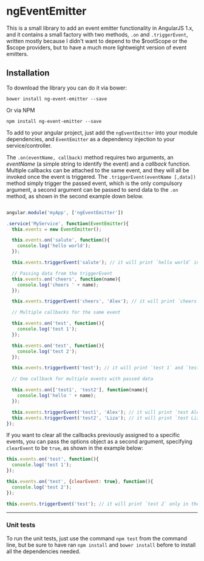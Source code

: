 # ngEventEmitter

This is a small library to add an event emitter functionality in AngularJS 1.x, and it contains a small factory with two methods, `.on` and `.triggerEvent`, written mostly because I didn't want to depend to the $rootScope or the $scope providers, but to have a much more lightweight version of event emitters.

## Installation

To download the library you can do it via bower:

```
bower install ng-event-emitter --save
```

Or via NPM

```
npm install ng-event-emitter --save
```

To add to your angular project, just add the `ngEventEmitter` into your module dependencies, and `EventEmitter` as a dependency injection to your service/controller.

The `.on(eventName, callback)` method requires two arguments, an *eventName* (a simple string to identify the event) and a *callback* function.
Multiple callbacks can be attached to the same event, and they will all be invoked once the event is triggered.
The `.triggerEvent(eventName [,data])` method simply trigger the passed event, which is the only compulsory argument, a second argument can be passed to send data to the `.on` method, as shown in the second example down below.

```javascript

angular.module('myApp', ['ngEventEmitter'])

.service('MyService', function(EventEmitter){
  this.events = new EventEmitter();

  this.events.on('salute', function(){
    console.log('hello world');
  });

  this.events.triggerEvent('salute'); // it will print `hello world` in the console

  // Passing data from the triggerEvent
  this.events.on('cheers', function(name){
    console.log('cheers ' + name);
  });

  this.events.triggerEvent('cheers', 'Alex'); // it will print `cheers Alex` in the console

  // Multiple callbacks for the same event

  this.events.on('test', function(){
    console.log('test 1');
  });

  this.events.on('test', function(){
    console.log('test 2');
  });

  this.events.triggerEvent('test'); // it will print `test 1` and `test 2` in the console

  // One callback for multiple events with passed data

  this.events.on(['test1', 'test2'], function(name){
    console.log('hello ' + name);
  });

  this.events.triggerEvent('test1', 'Alex'); // it will print `test Alex` in the console
  this.events.triggerEvent('test2', 'Liza'); // it will print `test Liza` in the console
});

```

If you want to clear all the callbacks previously assigned to a specific events, you can pass the options object as a second argument, specifying `clearEvent` to be `true`, as shown in the example below:

```javascript
this.events.on('test', function(){
  console.log('test 1');
});

this.events.on('test', {clearEvent: true}, function(){
  console.log('test 2');
});

this.events.triggerEvent('test'); // it will print `test 2` only in the console
```

---

### Unit tests

To run the unit tests, just use the command `npm test` from the command line, but be sure to have ran `npm install` and `bower install` before to install all the dependencies needed.

